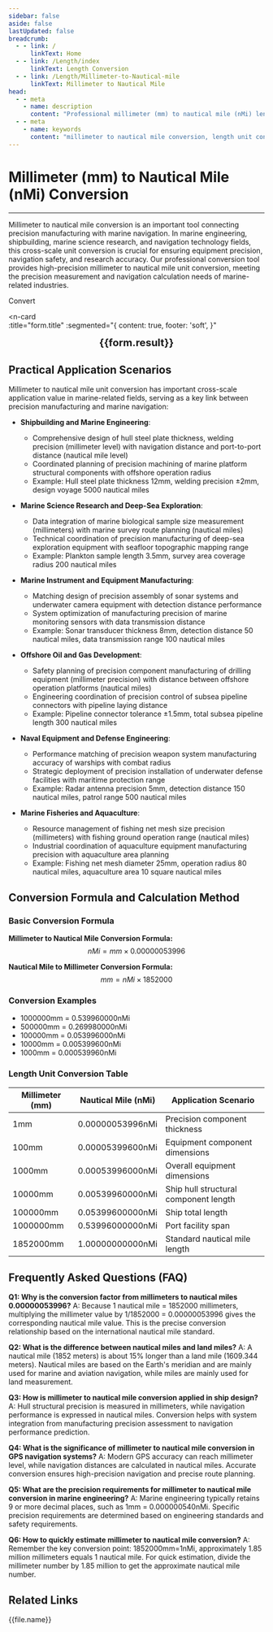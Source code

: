 ```yaml
---
sidebar: false
aside: false
lastUpdated: false
breadcrumb:
  - - link: /
      linkText: Home
  - - link: /Length/index
      linkText: Length Conversion
  - - link: /Length/Millimeter-to-Nautical-mile
      linkText: Millimeter to Nautical Mile
head:
  - - meta
    - name: description
      content: "Professional millimeter (mm) to nautical mile (nMi) length unit conversion tool. Provides precise unit converter, conversion formulas, and practical application scenarios. Supports marine engineering, shipbuilding, marine science research, and other maritime distance conversion needs."
  - - meta
    - name: keywords
      content: "millimeter to nautical mile conversion, length unit converter, mm to nMi conversion, unit conversion tool, marine engineering measurement, shipbuilding conversion, marine science research, navigation distance conversion, length conversion formula, millimeter nautical mile conversion table"
---
```

# Millimeter (mm) to Nautical Mile (nMi) Conversion
---

Millimeter to nautical mile conversion is an important tool connecting precision manufacturing with marine navigation. In marine engineering, shipbuilding, marine science research, and navigation technology fields, this cross-scale unit conversion is crucial for ensuring equipment precision, navigation safety, and research accuracy. Our professional conversion tool provides high-precision millimeter to nautical mile unit conversion, meeting the precision measurement and navigation calculation needs of marine-related industries.
<script setup>
import { onMounted, reactive, inject, ref } from 'vue'
import { NButton, NForm, NFormItem, NInput, NInputNumber, NSelect, NCard, useMessage,NGrid ,NGi } from 'naive-ui'
import { defineClientComponent } from 'vitepress'
import { Length } from '../files';
const seoKey = ['单位转换器','单位换算','长度单位转换器','长度单位转换','尺寸换算','长度单位换算','长度单位换算表','厘米和毫米换算','mm是毫米吗','毫米和厘米换算','m cm','毫米换算','厘米毫米换算','一毫米等于多少厘米','cm和mm换算','毫米单位','一毫米等于多少米','mm换算cm','mm和cm换算','ｍｍ','毫米换算厘米','毫米英文','mm单位','mm换算m','英寸转毫米','分米单位','.mm','mm和m换算','cm mm','厘米换算毫米','mm cm','毫米和米换算','一厘米等于多少毫米','平方毫米','一米等于多少毫米','毫米和厘米','毫米换算米','mm是什么单位','mm to m','mm to cm','um','nm','cm','mm','mi','m']
const convert = inject('convert')

const form = reactive({
  number: null,
  result: '',
  title: 'Millimeter (mm) to Nautical Mile (nMi) Length Unit Conversion'
})

const convertHandler = () => {
  if (form.number !== null && !isNaN(form.number)) {
    const convertedValue = parseFloat(form.number) * 0.00000053996
    form.result = `${form.number}mm = ${convertedValue.toFixed(9)}nMi`
  } else {
    form.result = 'Please enter a valid number.'
  }
}
</script>

<n-form size="large" :model="form">
  <n-form-item label="Millimeter (mm)">
    <n-input-number v-model:value="form.number" placeholder="Enter millimeters" style="width: 100%" />
  </n-form-item>
  <n-form-item>
    <n-button type="info" @click="convertHandler" block>Convert</n-button>
  </n-form-item>
</n-form>

<n-card  
  :title="form.title"
  :segmented="{
    content: true,
    footer: 'soft',
  }"
>
  <div  style="text-align:center;font-size:20px;">
    <strong>{{form.result}}</strong>
  </div>
    <template #footer>
    <div>
      <span v-for="item of seoKey">{{item}}，</span>
    </div>
  </template>
</n-card>

## Practical Application Scenarios

Millimeter to nautical mile unit conversion has important cross-scale application value in marine-related fields, serving as a key link between precision manufacturing and marine navigation:

- **Shipbuilding and Marine Engineering**:
  - Comprehensive design of hull steel plate thickness, welding precision (millimeter level) with navigation distance and port-to-port distance (nautical mile level)
  - Coordinated planning of precision machining of marine platform structural components with offshore operation radius
  - Example: Hull steel plate thickness 12mm, welding precision ±2mm, design voyage 5000 nautical miles

- **Marine Science Research and Deep-Sea Exploration**:
  - Data integration of marine biological sample size measurement (millimeters) with marine survey route planning (nautical miles)
  - Technical coordination of precision manufacturing of deep-sea exploration equipment with seafloor topographic mapping range
  - Example: Plankton sample length 3.5mm, survey area coverage radius 200 nautical miles

- **Marine Instrument and Equipment Manufacturing**:
  - Matching design of precision assembly of sonar systems and underwater camera equipment with detection distance performance
  - System optimization of manufacturing precision of marine monitoring sensors with data transmission distance
  - Example: Sonar transducer thickness 8mm, detection distance 50 nautical miles, data transmission range 100 nautical miles

- **Offshore Oil and Gas Development**:
  - Safety planning of precision component manufacturing of drilling equipment (millimeter precision) with distance between offshore operation platforms (nautical miles)
  - Engineering coordination of precision control of subsea pipeline connectors with pipeline laying distance
  - Example: Pipeline connector tolerance ±1.5mm, total subsea pipeline length 300 nautical miles

- **Naval Equipment and Defense Engineering**:
  - Performance matching of precision weapon system manufacturing accuracy of warships with combat radius
  - Strategic deployment of precision installation of underwater defense facilities with maritime protection range
  - Example: Radar antenna precision 5mm, detection distance 150 nautical miles, patrol range 500 nautical miles

- **Marine Fisheries and Aquaculture**:
  - Resource management of fishing net mesh size precision (millimeters) with fishing ground operation range (nautical miles)
  - Industrial coordination of aquaculture equipment manufacturing precision with aquaculture area planning
  - Example: Fishing net mesh diameter 25mm, operation radius 80 nautical miles, aquaculture area 10 square nautical miles

## Conversion Formula and Calculation Method

### Basic Conversion Formula

**Millimeter to Nautical Mile Conversion Formula:**
$$ nMi = mm \times 0.00000053996 $$

**Nautical Mile to Millimeter Conversion Formula:**
$$ mm = nMi \times 1852000 $$

### Conversion Examples
- 1000000mm = 0.539960000nMi
- 500000mm = 0.269980000nMi
- 100000mm = 0.053996000nMi
- 10000mm = 0.005399600nMi
- 1000mm = 0.000539960nMi

### Length Unit Conversion Table

| Millimeter (mm) | Nautical Mile (nMi) | Application Scenario |
|-----------------|---------------------|---------------------|
| 1mm | 0.00000053996nMi | Precision component thickness |
| 100mm | 0.00005399600nMi | Equipment component dimensions |
| 1000mm | 0.00053996000nMi | Overall equipment dimensions |
| 10000mm | 0.00539960000nMi | Ship hull structural component length |
| 100000mm | 0.05399600000nMi | Ship total length |
| 1000000mm | 0.53996000000nMi | Port facility span |
| 1852000mm | 1.00000000000nMi | Standard nautical mile length |

## Frequently Asked Questions (FAQ)

**Q1: Why is the conversion factor from millimeters to nautical miles 0.00000053996?**
A: Because 1 nautical mile = 1852000 millimeters, multiplying the millimeter value by 1/1852000 = 0.00000053996 gives the corresponding nautical mile value. This is the precise conversion relationship based on the international nautical mile standard.

**Q2: What is the difference between nautical miles and land miles?**
A: A nautical mile (1852 meters) is about 15% longer than a land mile (1609.344 meters). Nautical miles are based on the Earth's meridian and are mainly used for marine and aviation navigation, while miles are mainly used for land measurement.

**Q3: How is millimeter to nautical mile conversion applied in ship design?**
A: Hull structural precision is measured in millimeters, while navigation performance is expressed in nautical miles. Conversion helps with system integration from manufacturing precision assessment to navigation performance prediction.

**Q4: What is the significance of millimeter to nautical mile conversion in GPS navigation systems?**
A: Modern GPS accuracy can reach millimeter level, while navigation distances are calculated in nautical miles. Accurate conversion ensures high-precision navigation and precise route planning.

**Q5: What are the precision requirements for millimeter to nautical mile conversion in marine engineering?**
A: Marine engineering typically retains 9 or more decimal places, such as 1mm = 0.000000540nMi. Specific precision requirements are determined based on engineering standards and safety requirements.

**Q6: How to quickly estimate millimeter to nautical mile conversion?**
A: Remember the key conversion point: 1852000mm=1nMi, approximately 1.85 million millimeters equals 1 nautical mile. For quick estimation, divide the millimeter number by 1.85 million to get the approximate nautical mile number.

## Related Links
<n-grid x-gap="12" :cols="2">
  <n-gi v-for="(file, index) in Length" :key="index">
    <n-button
      text
      tag="a"
      :href="file.path"
      type="info"
    >
      {{file.name}}
    </n-button>
  </n-gi>
</n-grid>